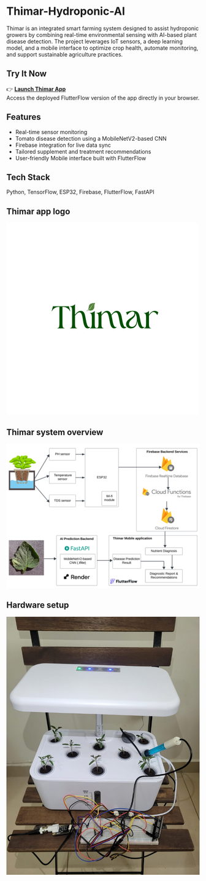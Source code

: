 # Thimar-Hydroponic-AI
Thimar is an integrated smart farming system designed to assist hydroponic growers by combining real-time environmental sensing with AI-based plant disease detection. The project leverages IoT sensors, a deep learning model, and a mobile interface to optimize crop health, automate monitoring, and support sustainable agriculture practices.

## Try It Now

👉 **[Launch Thimar App](https://thimar-c1rcmk.flutterflow.app/)**  
Access the deployed FlutterFlow version of the app directly in your browser.

## Features
- Real-time sensor monitoring
- Tomato disease detection using a MobileNetV2-based CNN
- Firebase integration for live data sync
- Tailored supplement and treatment recommendations
- User-friendly Mobile interface built with FlutterFlow

## Tech Stack
Python, TensorFlow, ESP32, Firebase, FlutterFlow, FastAPI

## Thimar app logo
![Mobile App Logo](https://github.com/ayahmoud/Thimar-Hydroponic-AI/blob/main/docs/Thimar%20logo.png)

## Thimar system overview
![Block Diagram](https://github.com/ayahmoud/Thimar-Hydroponic-AI/blob/main/docs/Thimar%20system%20blockdiagram.png)

## Hardware setup
![Block Diagram](https://github.com/ayahmoud/Thimar-Hydroponic-AI/blob/main/docs/hydroponic%20setup.jpg)
